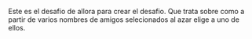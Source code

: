 Este es el desafio de allora para crear el desafio. 
Que trata sobre como a partir de varios nombres de amigos selecionados al azar elige a uno de ellos.
